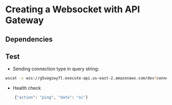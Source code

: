 # Creating a Websocket with API Gateway

## Dependencies

## Test

- Sending connection type in query string: 
```bash
wscat -c wss://g5uogzwy7l.execute-api.us-east-2.amazonaws.com/dev?connectionType=socket
```

- Health check
```bash
    {"action": "ping", "data": "oi"}
```